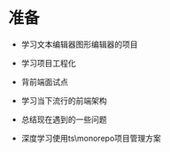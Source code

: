 # 准备

- 学习文本编辑器图形编辑器的项目

- 学习项目工程化

- 背前端面试点

- 学习当下流行的前端架构

- 总结现在遇到的一些问题

- 深度学习使用ts\monorepo项目管理方案
